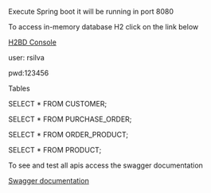<p>Execute Spring boot it will be running in port 8080</p>
<p>To access in-memory database H2 click on the link below</p>
<a href="http://localhost:8080/h2-console">H2BD Console</a>
    <p>user: rsilva</p>
    <p>pwd:123456</p>

<p>Tables</p>
<p>SELECT * FROM CUSTOMER;</p>
<p>SELECT * FROM PURCHASE_ORDER;</p>
<p>SELECT * FROM ORDER_PRODUCT;</p>
<p>SELECT * FROM PRODUCT;</p>

<p>To see and test all apis access the swagger documentation</p>
<a href="http://localhost:8080/swagger-ui.html"> Swagger documentation</a>